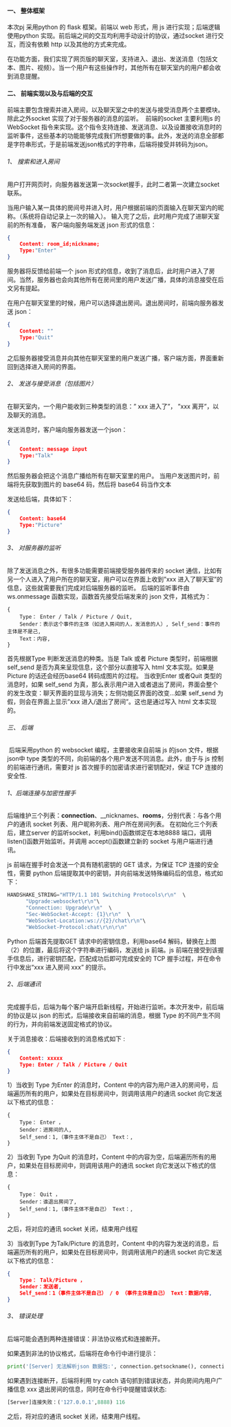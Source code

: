 #### 一、 整体框架 

本次pj 采用python 的 flask 框架。前端以 web 形式，用 js 进行实现；后端逻辑使用python 实现。前后端之间的交互均利用手动设计的协议，通过socket 进行交互，而没有依赖 http 以及其他的方式来完成。 

在功能方面，我们实现了网页版的聊天室，支持进入、退出、发送消息（包括文本、图片、视频）。当一个用户有这些操作时，其他所有在聊天室内的用户都会收到消息提醒。 

#### 二、 前端实现以及与后端的交互 

​	前端主要包含搜索并进入房间，以及聊天室之中的发送与接受消息两个主要模块。除此之外socket 实现了对于服务器的消息的监听。 
​	前端的socket 主要利用js 的WebSocket 指令来实现。这个指令支持连接、发送消息、以及设置接收消息时的监听事件，这些基本的功能能够完成我们所想要做的事。此外，发送的消息全部都是字符串形式，于是前端发送json格式的字符串，后端将接受并转码为json。

###### 1、 搜索和进入房间 

用户打开网页时，向服务器发送第一次socket握手，此时二者第一次建立socket联系。

当用户输入某一具体的房间号并进入时，用户根据前端的页面输入在聊天室内的昵称。（系统将自动记录上一次的输入）。 输入完了之后，此时用户完成了进聊天室前的所有准备，
客户端向服务端发送 json 形式的信息：

```json
{
    Content: room_id;nickname;
    Type:"Enter"
}
```

服务器将反馈给前端一个 json 形式的信息，收到了消息后，此时用户进入了房间。当然，服务器也会向其他所有在房间里的用户发送广播，具体的消息接受在后文另有提起。

在用户在聊天室里的时候，用户可以选择退出房间。退出房间时，前端向服务器发送 json：

```json
{
    Content: ""
    Type:"Quit"
}
```

之后服务器接受消息并向其他在聊天室里的用户发送广播，客户端方面，界面重新回到选择进入房间的界面。 

###### 2、 发送与接受消息（包括图片）

在聊天室内，一个用户能收到三种类型的消息：” xxx 进入了”， ”xxx 离开”，以及聊天的消息。

发送消息时，客户端向服务器发送一个json：

```json
{
    Content: message input
    Type:"Talk"
}
```

然后服务器会把这个消息广播给所有在聊天室里的用户。 
当用户发送图片时，前端将先获取到图片的 base64 码，然后将 base64 码当作文本

发送给后端，具体如下：

```json
{
    Content: base64
    Type:"Picture"
}
```

###### 3、 对服务器的监听 

除了发送消息之外，有很多功能需要前端接受服务器传来的 socket 通信，比如有另一个人进入了用户所在的聊天室，用户可以在界面上收到”xxx 进入了聊天室”的信息，这些就需要我们完成对后端服务器的监听。 后端的监听事件由 ws.onmessage 函数实现，函数首先接受后端发来的 json 文件，其格式为：

```
{
	Type： Enter / Talk / Picture / Quit, 
	Sender：表示这个事件的主体（如进入房间的人，发消息的人）, Self_send：事件的主体是不是己, 
	Text：内容, 
}
```

首先根据Type 判断发送消息的种类。当是 Talk 或者 Picture 类型时，前端根据self_send 是否为真来呈现信息，这个部分以直接写入 html 文本实现。如果是 Picture 的话还会经历base64 转码成图片的过程。 
当收到Enter 或者Quit 类型的消息时，如果 self_send 为真，那么表示用户进入或者退出了房间，界面会整个的发生改变：聊天界面的显现与消失；左侧功能区界面的改变…如果 self_send 为假，则会在界面上显示”xxx 进入/退出了房间”。这也是通过写入 html 文本实现的。 

###### 三、 后端 

​		后端采用python 的 websocket 编程，主要接收来自前端 js 的json 文件，根据 json中 type 类型的不同，向前端的各个用户发送不同消息。此外，由于与 js 控制的前端进行通讯，需要对 js 首次握手的加密请求进行密钥配对，保证 TCP 连接的安全性.

###### 1、后端连接与加密性握手

​		后端维护三个列表：__connection__、__nicknames、__rooms__，分别代表：与各个用户的通讯 socket 列表、用户昵称列表、用户所在房间列表。 在初始化三个列表后，建立server 的监听socket，利用bind()函数绑定在本地8888 端口，调用listen()函数开始监听。并调用 accept()函数建立新的 socket 与用户端进行通讯。

js 前端在握手时会发送一个具有随机密钥的 GET 请求，为保证 TCP 连接的安全性，需要 python 后端提取其中的密钥，并向前端发送特殊编码后的信息，格式如下：

```python
HANDSHAKE_STRING="HTTP/1.1 101 Switching Protocols\r\n"  \
      "Upgrade:websocket\r\n"\
      "Connection: Upgrade\r\n"  \
      "Sec-WebSocket-Accept: {1}\r\n"  \
      "WebSocket-Location:ws://{2}/chat\r\n"\
      "WebSocket-Protocol:chat\r\n\r\n"
```

Python 后端首先提取GET 请求中的密钥信息，利用base64 解码，替换在上图（2）的位置，最后将这个字符串进行编码，发送给 js 前端。js 前端在接受到该握手信息后，进行密钥匹配，匹配成功后即可完成安全的 TCP 握手过程，并在命令行中发出“xxx 进入房间 xxx” 的提示。

###### 2、后端通讯 

完成握手后，后端为每个客户端开启新线程，开始进行监听。本次开发中，前后端的协议是以 json 的形式，后端接收来自前端的消息，根据 Type 的不同产生不同的行为，并向前端发送固定格式的协议。 

关于消息接收：后端接收到的消息格式如下 :

```json
{
	Content: xxxxx 
	Type: Enter / Talk / Picture / Quit 
}
```

1）当收到 Type 为Enter 的消息时，Content 中的内容为用户进入的房间号，后端遍历所有的用户，如果处在目标房间中，则调用该用户的通讯 socket 向它发送以下格式的信息：

```
{
	Type： Enter ， 
	Sender：进房间的人, 
	Self_send：1,（事件主体不是自己） Text：, 
}
```

2）当收到 Type 为Quit 的消息时，Content 中的内容为空，后端遍历所有的用户，如果处在目标房间中，则调用该用户的通讯 socket 向它发送以下格式的信息：

```
{
	Type： Quit ， 
	Sender：谁退出房间了, 
	Self_send：1,（事件主体不是自己） Text：, 
}
```

之后，将对应的通讯 socket 关闭，结束用户线程

3）当收到Type 为Talk/Picture 的消息时，Content 中的内容为发送的消息，后端遍历所有的用户，如果处在目标房间中，则调用该用户的通讯 socket 向它发送以下格式的信息： 

```json
{
	Type： Talk/Picture ， 
	Sender：发送者, 
	Self_send：1（事件主体不是自己） / 0 （事件主体是自己） Text：数据内容, 
}
```

###### 3、 错误处理

后端可能会遇到两种连接错误：非法协议格式和连接断开。

如果遇到非法的协议格式，后端将在命令行中进行提示：

```python
print('[Server] 无法解析json 数据包:', connection.getsockname(), connection.fileno())
```

 如果遇到连接断开，后端将利用 try catch 语句抓到错误状态，并向房间内用户广播信息 xxx 退出房间的信息，同时在命令行中提醒错误状态:

```python
[Server]连接失败：('127.0.0.1',8888) 116
```

之后，将对应的通讯 socket 关闭，结束用户线程。